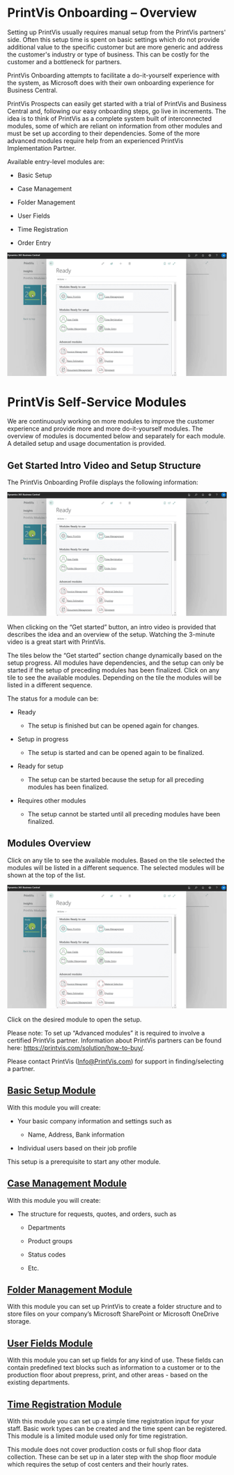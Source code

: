 # PrintVis Onboarding – Overview

Setting up PrintVis usually requires manual setup from the PrintVis
partners' side. Often this setup time is spent on basic settings which
do not provide additional value to the specific customer but are more
generic and address the customer's industry or type of business. This
can be costly for the customer and a bottleneck for partners.

PrintVis Onboarding attempts to facilitate a do-it-yourself experience
with the system, as Microsoft does with their own onboarding experience
for Business Central.

PrintVis Prospects can easily get started with a trial of PrintVis and
Business Central and, following our easy onboarding steps, go live in
increments. The idea is to think of PrintVis as a complete system built
of interconnected modules, some of which are reliant on information from
other modules and must be set up according to their dependencies. Some
of the more advanced modules require help from an experienced PrintVis
Implementation Partner.

Available entry-level modules are:

-   Basic Setup

-   Case Management

-   Folder Management

-   User Fields

-   Time Registration

-   Order Entry

![Overview](./assets/01-image1.png)

# PrintVis Self-Service Modules

We are continuously working on more modules to improve the customer
experience and provide more and more do-it-yourself modules. The
overview of modules is documented below and separately for each module.
A detailed setup and usage documentation is provided.

## Get Started Intro Video and Setup Structure

The PrintVis Onboarding Profile displays the following information:

![Overview](./assets/01-image1.png)

When clicking on the “Get started” button, an intro video is provided
that describes the idea and an overview of the setup. Watching the
3-minute video is a great start with PrintVis.

The tiles below the “Get started” section change dynamically based on
the setup progress. All modules have dependencies, and the setup can
only be started if the setup of preceding modules has been finalized.
Click on any tile to see the available modules. Depending on the tile
the modules will be listed in a different sequence.

The status for a module can be:

-   Ready

    -   The setup is finished but can be opened again for changes.

-   Setup in progress

    -   The setup is started and can be opened again to be finalized.

-   Ready for setup

    -   The setup can be started because the setup for all preceding
        modules has been finalized.

-   Requires other modules

    -   The setup cannot be started until all preceding modules have
        been finalized.

## Modules Overview

Click on any tile to see the available modules. Based on the tile
selected the modules will be listed in a different sequence. The
selected modules will be shown at the top of the list.

![Overview](./assets/01-image1.png)

Click on the desired module to open the setup.

Please note: To set up “Advanced modules” it is required to involve a
certified PrintVis partner. Information about PrintVis partners can be
found here: <https://printvis.com/solution/how-to-buy/>.

Please contact PrintVis (<Info@PrintVis.com>) for support in
finding/selecting a partner.

## <a href="../0100-PVSOnboarding-Basic-Setup/" target="_self">Basic Setup Module</a>

With this module you will create:

-   Your basic company information and settings such as

    -   Name, Address, Bank information

-   Individual users based on their job profile

This setup is a prerequisite to start any other module.

## <a href="../0200-PVSOnboarding-CaseMgmt/" target="_self">Case Management Module</a>

With this module you will create:

-   The structure for requests, quotes, and orders, such as

    -   Departments

    -   Product groups

    -   Status codes

    -   Etc.

## <a href="../0500-PVSOnboarding-FolderMgmt/" target="_self">Folder Management Module</a>

With this module you can set up PrintVis to create a folder structure
and to store files on your company’s Microsoft SharePoint or Microsoft
OneDrive storage.

## <a href="../0300-PVSOnboarding-UserFields/" target="_self">User Fields Module</a>

With this module you can set up fields for any kind of use. These fields
can contain predefined text blocks such as information to a customer or
to the production floor about prepress, print, and other areas - based
on the existing departments.

## <a href="../0400-PVSOnboarding-TimeReg/" target="_self">Time Registration Module</a>

With this module you can set up a simple time registration input for
your staff. Basic work types can be created and the time spent can be
registered. This module is a limited module used only for time
registration.

This module does not cover production costs or full shop floor data
collection. These can be set up in a later step with the shop floor
module which requires the setup of cost centers and their hourly rates.